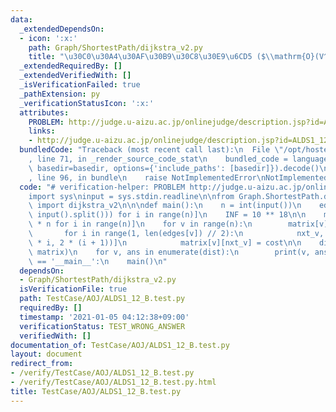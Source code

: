 ```yaml
---
data:
  _extendedDependsOn:
  - icon: ':x:'
    path: Graph/ShortestPath/dijkstra_v2.py
    title: "\u30C0\u30A4\u30AF\u30B9\u30C8\u30E9\u6CD5 ($\\mathrm{O}(V^2)$)"
  _extendedRequiredBy: []
  _extendedVerifiedWith: []
  _isVerificationFailed: true
  _pathExtension: py
  _verificationStatusIcon: ':x:'
  attributes:
    PROBLEM: http://judge.u-aizu.ac.jp/onlinejudge/description.jsp?id=ALDS1_12_B
    links:
    - http://judge.u-aizu.ac.jp/onlinejudge/description.jsp?id=ALDS1_12_B
  bundledCode: "Traceback (most recent call last):\n  File \"/opt/hostedtoolcache/Python/3.9.1/x64/lib/python3.9/site-packages/onlinejudge_verify/documentation/build.py\"\
    , line 71, in _render_source_code_stat\n    bundled_code = language.bundle(stat.path,\
    \ basedir=basedir, options={'include_paths': [basedir]}).decode()\n  File \"/opt/hostedtoolcache/Python/3.9.1/x64/lib/python3.9/site-packages/onlinejudge_verify/languages/python.py\"\
    , line 96, in bundle\n    raise NotImplementedError\nNotImplementedError\n"
  code: "# verification-helper: PROBLEM http://judge.u-aizu.ac.jp/onlinejudge/description.jsp?id=ALDS1_12_B\n\
    import sys\ninput = sys.stdin.readline\n\nfrom Graph.ShortestPath.dijkstra_v2\
    \ import dijkstra_v2\n\n\ndef main():\n    n = int(input())\n    edges = [list(map(int,\
    \ input().split())) for i in range(n)]\n    INF = 10 ** 18\n\n    matrix = [[INF]\
    \ * n for i in range(n)]\n    for v in range(n):\n        matrix[v][v] = 0\n \
    \       for i in range(1, len(edges[v]) // 2):\n            nxt_v, cost = edges[v][slice(2\
    \ * i, 2 * (i + 1))]\n            matrix[v][nxt_v] = cost\n\n    dist = dijkstra_v2(0,\
    \ matrix)\n    for v, ans in enumerate(dist):\n        print(v, ans)\n\n\nif __name__\
    \ == '__main__':\n    main()\n"
  dependsOn:
  - Graph/ShortestPath/dijkstra_v2.py
  isVerificationFile: true
  path: TestCase/AOJ/ALDS1_12_B.test.py
  requiredBy: []
  timestamp: '2021-01-05 04:12:38+09:00'
  verificationStatus: TEST_WRONG_ANSWER
  verifiedWith: []
documentation_of: TestCase/AOJ/ALDS1_12_B.test.py
layout: document
redirect_from:
- /verify/TestCase/AOJ/ALDS1_12_B.test.py
- /verify/TestCase/AOJ/ALDS1_12_B.test.py.html
title: TestCase/AOJ/ALDS1_12_B.test.py
---
```

